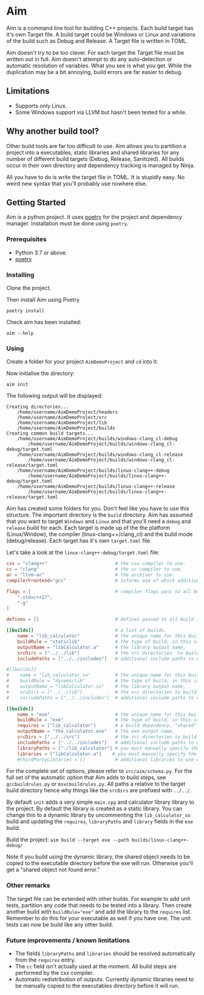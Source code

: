 # Aim
Aim is a command line tool for building C++ projects.
Each build target has it's own Target file.
A build target could be Windows or Linux and variations of the build such as Debug and Release.
A Target file is written in TOML.

Aim doesn't try to be too clever. For each target the Target file must be written out in full. Aim doesn't attempt
to do any auto-detection or automatic resolution of variables. What you see is what you get. While the duplication may
be a bit annoying, build errors are far easier to debug.

## Limitations
* Supports only Linux.
* Some Windows support via LLVM but hasn't been tested for a while.

## Why another build tool?
Other build tools are far too difficult to use. Aim allows you to partition a project into a executables, static libraries
and shared libraries for any number of different build targets (Debug, Release, Sanitized). All builds occur in their own
directory and dependency tracking is managed by Ninja.

All you have to do is write the target file in TOML. It is stupidly easy. No weird new syntax that you'll probably
use nowhere else.

## Getting Started
Aim is a python project. It uses [poetry](https://python-poetry.org/) for the project and dependency manager.
Installation must be done using `poetry`.

### Prerequisites
* Python 3.7 or above.
* [poetry](https://python-poetry.org/)

### Installing
Clone the project.

Then install Aim using Poetry

`poetry install`

Check aim has been installed:

`aim --help`

### Using
Create a folder for your project `AimDemoProject` and `cd` into it.

Now initialise the directory:

`aim init`

The following output will be displayed:

```
Creating directories...
	/home/username/AimDemoProject/headers
	/home/username/AimDemoProject/src
	/home/username/AimDemoProject/lib
	/home/username/AimDemoProject/builds
Creating common build targets...
	/home/username/AimDemoProject/builds/windows-clang_cl-debug
		/home/username/AimDemoProject/builds/windows-clang_cl-debug/target.toml
	/home/username/AimDemoProject/builds/windows-clang_cl-release
		/home/username/AimDemoProject/builds/windows-clang_cl-release/target.toml
	/home/username/AimDemoProject/builds/linux-clang++-debug
		/home/username/AimDemoProject/builds/linux-clang++-debug/target.toml
	/home/username/AimDemoProject/builds/linux-clang++-release
		/home/username/AimDemoProject/builds/linux-clang++-release/target.toml
```

Aim has created some folders for you. Don't feel like you have to use this structure.
The important directory is the `build` directory. Aim has assumed that you want to target `Windows` and `Linux`
and that you'll need a `debug` and `release` build for each. Each target is made up of the the platform (Linux/Window),
the compiler (linux-clang++/clang_cl) and the build mode (debug/release). Each target has it's own `target.toml` file.

Let's take a look at the `linux-clang++-debug/target.toml` file:

```toml
cxx = "clang++"                         # the cxx compiler to use.
cc = "clang"                            # the cc compiler to use.
ar = "llvm-ar"                          # the archiver to use.
compilerFrontend="gcc"                  # informs aim of which additional flags to include at various stages of the build.

flags = [                               # compiler flags pass to all build targets.
    "-std=c++17",
    "-g"
]

defines = []                            # defines passed to all build targets.

[[builds]]                              # a list of builds.
    name = "lib_calculator"             # the unique name for this build.
    buildRule = "staticlib"             # the type of build, in this case create a static library.
    outputName = "libCalculator.a"      # the library output name,
    srcDirs = ["../../lib"]             # the src directories  to build the static library from.
    includePaths = ["../../includes"]   # additional include paths to use during the build.

#[[builds]]
#    name = "lib_calculator_so"         # the unique name for this build.
#    buildRule = "dynamiclib"           # the type of build, in this case create a shared library.
#    outputName = "libCalculator.so"    # the library output name,
#    srcDirs = ["../../lib"]            # the src directories to build the shared library from.
#    includePaths = ["../../includes"]  # additional include paths to use during the build.

[[builds]]
    name = "exe"                        # the unique name for this build.
    buildRule = "exe"                   # the type of build, in this case an executable.
    requires = ["lib_calculator"]       # a build dependency. "shared" will be built first and linked against.
    outputName = "the_calculator.exe"   # the exe output name,
    srcDirs = ["../../src"]             # the src directories to build the shared library from.
    includePaths = ["../../includes"]   # additional include paths to use during the build.
    libraryPaths = ["./lib_calculator"] # you must manually specify the library path to the dependency (requires).
    libraries = ["libCalculator.a"]    # you must manually specify the library name of the dependency (requires).
    #thirdPartyLibraries = []           # additional libraries to use during the build that are not apart of the Aim build process.
```
For the complete set of options, please refer to `src/aim/schema.py`.
For the full set of the automatic option that Aim adds to build steps, see `gccbuildrules.py` or `msvcbuildrules.py`.
All paths a relative to the target build directory hence why things like the `srcDirs` are prefixed with `../../`.

By default `init` adds a very simple `main.cpp` and calculator library library to the project. By default the library
is created as a static library. You can change this to a dynamic library by uncommenting the `lib_calculator_so` build
and updating the `requires`, `libraryPaths` and `library` fields in the `exe` build.

Build the project:
`aim build --target exe --path builds/linux-clang++-debug/`

Note if you build using the dynamic library, the shared object needs to be copied to the executable directory before the
exe will run. Otherwise you'll get a "shared object not found error."

### Other remarks
The target file can be extended with other builds. For example to add unit tests, partition any code that needs to be
tested into a library. Then create another build with `buildRule="exe"` and add the library to the `requires` list.
Remember to do this for your executable as well if you have one. The unit tests can now be build like any other build.

### Future improvements / known limitations
 * The fields `libraryPaths` and `libraries` should be resolved automatically from the `requires` entry.
 * The `cc` field isn't actually used at the moment. All build steps are performed by the cxx compiler.
 * Automatic redistribution of outputs. Currently dynamic libraries need to be manually copied to the executables directory before it will run.
